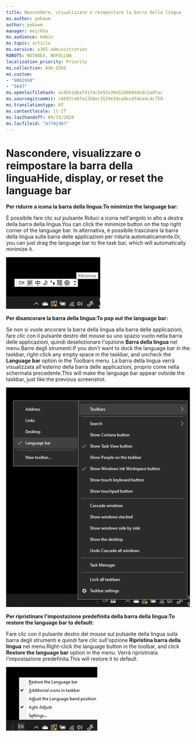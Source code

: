```yaml
---
title: Nascondere, visualizzare o reimpostare la barra della lingua
ms.author: pebaum
author: pebaum
manager: mnirkhe
ms.audience: Admin
ms.topic: article
ms.service: o365-administration
ROBOTS: NOINDEX, NOFOLLOW
localization_priority: Priority
ms.collection: Adm_O365
ms.custom:
- "9002950"
- "5647"
ms.openlocfilehash: ac8b52ebaf317dc5e93a30e528004ddedc2a0fac
ms.sourcegitcommit: c6692ce0fa1358ec3529e59ca0ecdfdea4cdc759
ms.translationtype: HT
ms.contentlocale: it-IT
ms.lasthandoff: 09/15/2020
ms.locfileid: "47782367"
---
```

# <a name="hide-display-or-reset-the-language-bar"></a><span data-ttu-id="bca8f-102">Nascondere, visualizzare o reimpostare la barra della lingua</span><span class="sxs-lookup"><span data-stu-id="bca8f-102">Hide, display, or reset the language bar</span></span>

<span data-ttu-id="bca8f-103">**Per ridurre a icona la barra della lingua:**</span><span class="sxs-lookup"><span data-stu-id="bca8f-103">**To minimize the language bar:**</span></span>

<span data-ttu-id="bca8f-104">È possibile fare clic sul pulsante Riduci a icona nell'angolo in alto a destra della barra della lingua.</span><span class="sxs-lookup"><span data-stu-id="bca8f-104">You can click the minimize button on the top right corner of the language bar.</span></span> <span data-ttu-id="bca8f-105">In alternativa, è possibile trascinare la barra della lingua sulla barra delle applicazioni per ridurla automaticamente.</span><span class="sxs-lookup"><span data-stu-id="bca8f-105">Or, you can just drag the language bar to the task bar, which will automatically minimize it.</span></span>

![Ridurre a icona la barra della lingua](media/minimize-language-bar.png)

<span data-ttu-id="bca8f-107">**Per disancorare la barra della lingua:**</span><span class="sxs-lookup"><span data-stu-id="bca8f-107">**To pop out the language bar:**</span></span>

<span data-ttu-id="bca8f-108">Se non si vuole ancorare la barra della lingua alla barra delle applicazioni, fare clic con il pulsante destro del mouse su uno spazio vuoto nella barra delle applicazioni, quindi deselezionare l'opzione **Barra della lingua** nel menu Barre degli strumenti.</span><span class="sxs-lookup"><span data-stu-id="bca8f-108">If you don't want to dock the language bar in the taskbar, right-click any empty space in the taskbar, and uncheck the **Language bar** option in the Toolbars menu.</span></span> <span data-ttu-id="bca8f-109">La barra della lingua verrà visualizzata all'esterno della barra delle applicazioni, proprio come nella schermata precedente.</span><span class="sxs-lookup"><span data-stu-id="bca8f-109">This will make the language bar appear outside the taskbar, just like the previous screenshot.</span></span>

![Disancorare la barra della lingua](media/pop-out-language-bar.png)

<span data-ttu-id="bca8f-111">**Per ripristinare l'impostazione predefinita della barra della lingua:**</span><span class="sxs-lookup"><span data-stu-id="bca8f-111">**To restore the language bar to default:**</span></span>

<span data-ttu-id="bca8f-112">Fare clic con il pulsante destro del mouse sul pulsante della lingua sulla barra degli strumenti e quindi fare clic sull'opzione **Ripristina barra della lingua** nel menu.</span><span class="sxs-lookup"><span data-stu-id="bca8f-112">Right-click the language button in the toolbar, and click **Restore the language bar** option in the menu.</span></span> <span data-ttu-id="bca8f-113">Verrà ripristinata l'impostazione predefinita.</span><span class="sxs-lookup"><span data-stu-id="bca8f-113">This will restore it to default.</span></span>

![Ripristinare la barra della lingua](media/restore-language-bar.png)
